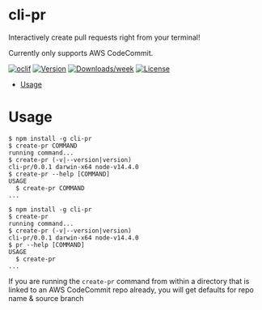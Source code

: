 cli-pr
======

Interactively create pull requests right from your terminal!

Currently only supports AWS CodeCommit.

[![oclif](https://img.shields.io/badge/cli-oclif-brightgreen.svg)](https://oclif.io)
[![Version](https://img.shields.io/npm/v/cli-pr.svg)](https://npmjs.org/package/cli-pr)
[![Downloads/week](https://img.shields.io/npm/dw/cli-pr.svg)](https://npmjs.org/package/cli-pr)
[![License](https://img.shields.io/npm/l/cli-pr.svg)](https://github.com/aravindparappil46/cli-pr/blob/master/package.json)

<!-- toc -->
* [Usage](#usage)
<!-- tocstop -->
# Usage
<!-- usage -->
```sh-session
$ npm install -g cli-pr
$ create-pr COMMAND
running command...
$ create-pr (-v|--version|version)
cli-pr/0.0.1 darwin-x64 node-v14.4.0
$ create-pr --help [COMMAND]
USAGE
  $ create-pr COMMAND
...
```
<!-- usagestop -->
```sh-session
$ npm install -g cli-pr
$ create-pr 
running command...
$ create-pr (-v|--version|version)
cli-pr/0.0.1 darwin-x64 node-v14.4.0
$ pr --help [COMMAND]
USAGE
  $ create-pr
...
```
If you are running the `create-pr` command from within a directory that is linked to an AWS CodeCommit repo already, you will get defaults for repo name & source branch
